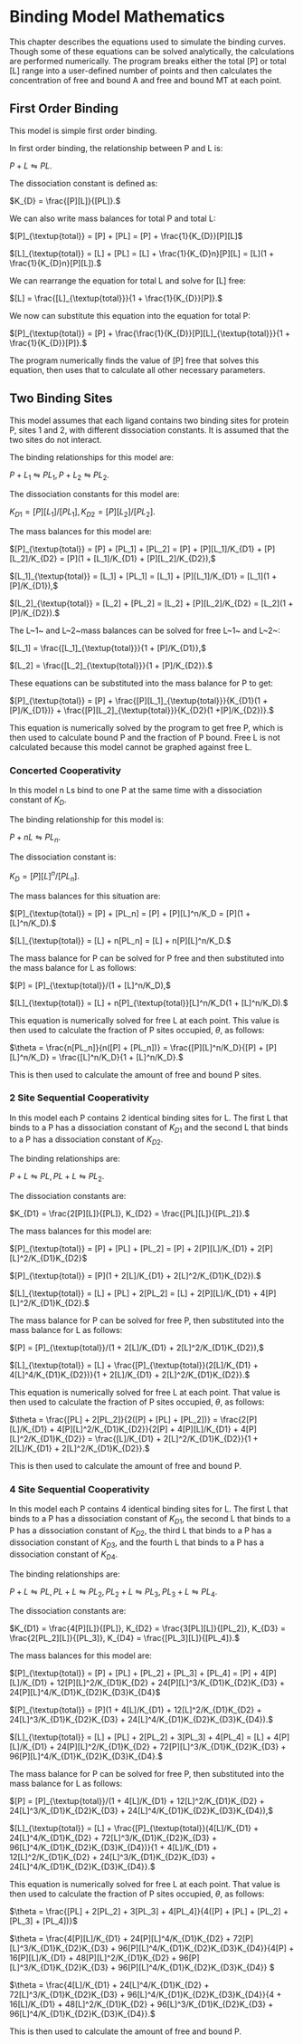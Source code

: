 # Binding Model Mathematics

This chapter describes the equations used to simulate the binding curves. Though some of these equations can be solved analytically, the calculations are performed numerically. The program breaks either the total [P] or total [L] range into a user-defined number of points and then calculates the concentration of free and bound A and free and bound MT at each point.


## First Order Binding

This model is simple first order binding.

In first order binding, the relationship between P and L is:

$P + L {\leftrightharpoons} PL.$

The dissociation constant is defined as:

$K_{D} = \frac{[P][L]}{[PL]}.$

We can also write mass balances for total P and total L:

$[P]_{\textup{total}} = [P] + [PL] = [P] + \frac{1}{K_{D}}[P][L]$

$[L]_{\textup{total}} = [L] + [PL] = [L] + \frac{1}{K_{D}n}[P][L] = [L](1 + \frac{1}{K_{D}n}[P][L]).$

We can rearrange the equation for total L and solve for [L] free:

$[L] = \frac{[L]_{\textup{total}}}{1 + \frac{1}{K_{D}}[P]}.$

We now can substitute this equation into the equation for total P:

$[P]_{\textup{total}} = [P] + \frac{\frac{1}{K_{D}}[P][L]_{\textup{total}}}{1 + \frac{1}{K_{D}}[P]}.$

The program numerically finds the value of [P] free that solves this equation, then uses that to calculate all other necessary parameters.


## Two Binding Sites

This model assumes that each ligand contains two binding sites for protein P, sites 1 and 2, with different dissociation constants. It is assumed that the two sites do not interact.

The binding relationships for this model are:

$P + L_1 {\leftrightharpoons} PL_1, P + L_2 {\leftrightharpoons} PL_2.$

The dissociation constants for this model are:

$K_{D1} = [P][L_1]/[PL_1], K_{D2} = [P][L_2]/[PL_2].$

The mass balances for this model are:

$[P]_{\textup{total}} = [P] + [PL_1] + [PL_2] = [P] + [P][L_1]/K_{D1} + [P][L_2]/K_{D2} = [P](1 + [L_1]/K_{D1} + [P][L_2]/K_{D2}),$

$[L_1]_{\textup{total}} = [L_1] + [PL_1] = [L_1] + [P][L_1]/K_{D1} = [L_1](1 + [P]/K_{D1}),$

$[L_2]_{\textup{total}} = [L_2] + [PL_2] = [L_2] + [P][L_2]/K_{D2} = [L_2](1 + [P]/K_{D2}).$

The L~1~ and L~2~mass balances can be solved for free L~1~ and L~2~:

$[L_1] = \frac{[L_1]_{\textup{total}}}{1 + [P]/K_{D1}},$

$[L_2] = \frac{[L_2]_{\textup{total}}}{1 + [P]/K_{D2}}.$

These equations can be substituted into the mass balance for P to get:

$[P]_{\textup{total}} = [P] + \frac{[P][L_1]_{\textup{total}}}{K_{D1}(1 +[P]/K_{D1})} + \frac{[P][L_2]_{\textup{total}}}{K_{D2}(1 +[P]/K_{D2})}.$

This equation is numerically solved by the program to get free P, which is then used to calculate bound P and the fraction of P bound. Free L is not calculated because this model cannot be graphed against free L.

### Concerted Cooperativity

In this model n Ls bind to one P at the same time with a dissociation constant of $K_D$.

The binding relationship for this model is:

$P + nL {\leftrightharpoons} PL_n.$

The dissociation constant is:

$K_D = [P][L]^n/[PL_n].$

The mass balances for this situation are:

$[P]_{\textup{total}} = [P] + [PL_n] = [P] + [P][L]^n/K_D = [P](1 + [L]^n/K_D).$

$[L]_{\textup{total}} = [L] + n[PL_n] = [L] + n[P][L]^n/K_D.$

The mass balance for P can be solved for P free and then substituted into the mass balance for L as follows:

$[P] = [P]_{\textup{total}}/(1 + [L]^n/K_D),$

$[L]_{\textup{total}} = [L] + n[P]_{\textup{total}}[L]^n/K_D(1 + [L]^n/K_D).$

This equation is numerically solved for free L at each point. This value is then used to calculate the fraction of P sites occupied, $\theta$, as follows:

$\theta = \frac{n[PL_n]}{n([P] + [PL_n])} = \frac{[P][L]^n/K_D}{[P] + [P][L]^n/K_D} = \frac{[L]^n/K_D}{1 + [L]^n/K_D}.$

This is then used to calculate the amount of free and bound P sites.

### 2 Site Sequential Cooperativity

In this model each P contains 2 identical binding sites for L. The first L that binds to a P has a dissociation constant of $K_{D1}$ and the second L that binds to a P has a dissociation constant of $K_{D2}.$

The binding relationships are:

$P + L {\leftrightharpoons} PL, PL + L {\leftrightharpoons} PL_2.$

The dissociation constants are:

$K_{D1} = \frac{2[P][L]}{[PL]}, K_{D2} = \frac{[PL][L]}{[PL_2]}.$

The mass balances for this model are:

$[P]_{\textup{total}} = [P] + [PL] + [PL_2] = [P] + 2[P][L]/K_{D1} + 2[P][L]^2/K_{D1}K_{D2}$

$[P]_{\textup{total}} = [P](1 + 2[L]/K_{D1} + 2[L]^2/K_{D1}K_{D2}).$

$[L]_{\textup{total}} = [L] + [PL] + 2[PL_2] = [L] + 2[P][L]/K_{D1} + 4[P][L]^2/K_{D1}K_{D2}.$

The mass balance for P can be solved for free P, then substituted into the mass balance for L as follows:

$[P] = [P]_{\textup{total}}/(1 + 2[L]/K_{D1} + 2[L]^2/K_{D1}K_{D2}),$

$[L]_{\textup{total}} = [L] + \frac{[P]_{\textup{total}}(2[L]/K_{D1} + 4[L]^4/K_{D1}K_{D2})}{1 + 2[L]/K_{D1} + 2[L]^2/K_{D1}K_{D2}}.$

This equation is numerically solved for free L at each point. That value is then used to calculate the fraction of P sites occupied, $\theta$, as follows:

$\theta = \frac{[PL] + 2[PL_2]}{2([P] + [PL] + [PL_2])} = \frac{2[P][L]/K_{D1} + 4[P][L]^2/K_{D1}K_{D2}}{2[P] + 4[P][L]/K_{D1} + 4[P][L]^2/K_{D1}K_{D2}} = \frac{[L]/K_{D1} + 2[L]^2/K_{D1}K_{D2}}{1 + 2[L]/K_{D1} + 2[L]^2/K_{D1}K_{D2}}.$

This is then used to calculate the amount of free and bound P. 

### 4 Site Sequential Cooperativity

In this model each P contains 4 identical binding sites for L. The first L that binds to a P has a dissociation constant of $K_{D1}$, the second L that binds to a P has a dissociation constant of $K_{D2}$, the third L that binds to a P has a dissociation constant of $K_{D3}$, and the fourth L that binds to a P has a dissociation constant of $K_{D4}$.

The binding relationships are:

$P + L {\leftrightharpoons} PL, PL + L {\leftrightharpoons} PL_2, PL_2 + L {\leftrightharpoons} PL_3, PL_3 + L {\leftrightharpoons} PL_4.$

The dissociation constants are:

$K_{D1} = \frac{4[P][L]}{[PL]}, K_{D2} = \frac{3[PL][L]}{[PL_2]}, K_{D3} = \frac{2[PL_2][L]}{[PL_3]}, K_{D4} = \frac{[PL_3][L]}{[PL_4]}.$

The mass balances for this model are:

$[P]_{\textup{total}} = [P] + [PL] + [PL_2] + [PL_3] + [PL_4] = [P] + 4[P][L]/K_{D1} + 12[P][L]^2/K_{D1}K_{D2} + 24[P][L]^3/K_{D1}K_{D2}K_{D3} + 24[P][L]^4/K_{D1}K_{D2}K_{D3}K_{D4}$

$[P]_{\textup{total}} = [P](1 + 4[L]/K_{D1} + 12[L]^2/K_{D1}K_{D2} + 24[L]^3/K_{D1}K_{D2}K_{D3} + 24[L]^4/K_{D1}K_{D2}K_{D3}K_{D4}).$

$[L]_{\textup{total}} = [L] + [PL] + 2[PL_2] + 3[PL_3] + 4[PL_4] = [L] + 4[P][L]/K_{D1} + 24[P][L]^2/K_{D1}K_{D2} + 72[P][L]^3/K_{D1}K_{D2}K_{D3} + 96[P][L]^4/K_{D1}K_{D2}K_{D3}K_{D4}.$

The mass balance for P can be solved for free P, then substituted into the mass balance for L as follows:

$[P] = [P]_{\textup{total}}/(1 + 4[L]/K_{D1} + 12[L]^2/K_{D1}K_{D2} + 24[L]^3/K_{D1}K_{D2}K_{D3} + 24[L]^4/K_{D1}K_{D2}K_{D3}K_{D4}),$

$[L]_{\textup{total}} = [L] + \frac{[P]_{\textup{total}}(4[L]/K_{D1} + 24[L]^4/K_{D1}K_{D2} + 72[L]^3/K_{D1}K_{D2}K_{D3} + 96[L]^4/K_{D1}K_{D2}K_{D3}K_{D4})}{1 + 4[L]/K_{D1} + 12[L]^2/K_{D1}K_{D2} + 24[L]^3/K_{D1}K_{D2}K_{D3} + 24[L]^4/K_{D1}K_{D2}K_{D3}K_{D4}}.$

This equation is numerically solved for free L at each point. That value is then used to calculate the fraction of P sites occupied, $\theta$, as follows:

$\theta = \frac{[PL] + 2[PL_2] + 3[PL_3] + 4[PL_4]}{4([P] + [PL] + [PL_2] + [PL_3] + [PL_4])}$

$\theta = \frac{4[P][L]/K_{D1} + 24[P][L]^4/K_{D1}K_{D2} + 72[P][L]^3/K_{D1}K_{D2}K_{D3} + 96[P][L]^4/K_{D1}K_{D2}K_{D3}K_{D4}}{4[P] + 16[P][L]/K_{D1} + 48[P][L]^2/K_{D1}K_{D2} + 96[P][L]^3/K_{D1}K_{D2}K_{D3} + 96[P][L]^4/K_{D1}K_{D2}K_{D3}K_{D4}} $

$\theta = \frac{4[L]/K_{D1} + 24[L]^4/K_{D1}K_{D2} + 72[L]^3/K_{D1}K_{D2}K_{D3} + 96[L]^4/K_{D1}K_{D2}K_{D3}K_{D4}}{4 + 16[L]/K_{D1} + 48[L]^2/K_{D1}K_{D2} + 96[L]^3/K_{D1}K_{D2}K_{D3} + 96[L]^4/K_{D1}K_{D2}K_{D3}K_{D4}}.$

This is then used to calculate the amount of free and bound P. 

